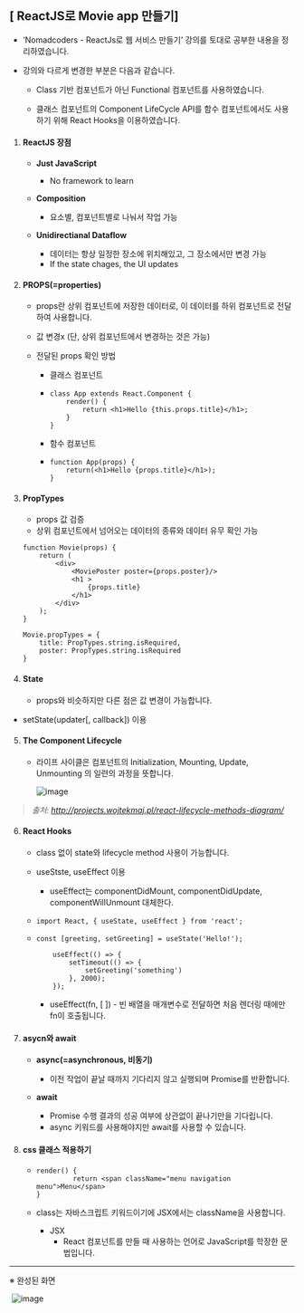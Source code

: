 ## [ ReactJS로 Movie app 만들기]

- ‘Nomadcoders - ReactJs로 웹 서비스 만들기’ 강의를 토대로 공부한 내용을 정리하였습니다.

- 강의와 다르게 변경한 부분은 다음과 같습니다.

  - Class 기반 컴포넌트가 아닌 Functional 컴포넌트를 사용하였습니다.

  - 클래스 컴포넌트의 Component LifeCycle API를 함수 컴포넌트에서도 사용하기 위해 React Hooks을 이용하였습니다.

    

1. #### ReactJS 장점

   - **Just JavaScript**
     
     - No framework to learn
   - **Composition**
     
     - 요소별, 컴포넌트별로 나눠서 작업 가능
   - **Unidirectianal Dataflow**
     - 데이터는 항상 일정한 장소에 위치해있고, 그 장소에서만 변경 가능
     - If the state chages, the UI updates
     
     

2. #### PROPS(=properties)

   - props란 상위 컴포넌트에 저장한 데이터로, 
     이 데이터를 하위 컴포넌트로 전달하여 사용합니다.

   - 값 변경ⅹ (단, 상위 컴포넌트에서 변경하는 것은 가능)
     
   - 전달된 props 확인 방법

     - 클래스 컴포넌트

     - ```
       class App extends React.Component {
           render() {
               return <h1>Hello {this.props.title}</h1>;
           }
       }
       ```

     - 함수 컴포넌트

     - ```
       function App(props) {
           return(<h1>Hello {props.title}</h1>);
       }
       ```

   

3. #### PropTypes

   - props 값 검증
   - 상위 컴포넌트에서 넘어오는 데이터의 종류와 데이터 유무 확인 가능

   ```
   function Movie(props) {
       return (
           <div>
               <MoviePoster poster={props.poster}/>
               <h1 >
                   {props.title}
               </h1>
           </div>
       );
   }
   
   Movie.propTypes = {
       title: PropTypes.string.isRequired,
       poster: PropTypes.string.isRequired
   }
   ```



4. #### State

   - props와 비슷하지만 다른 점은 값 변경이 가능합니다.
- setState(updater[, callback]) 이용



5. #### The Component Lifecycle

   - 라이프 사이클은 컴포넌트의 Initialization, Mounting, Update, Unmounting 의 일련의 과정을 뜻합니다.

     ![image](https://user-images.githubusercontent.com/47530310/61043818-280fc700-a412-11e9-8a45-f770ead03e5e.png)

> *출처: http://projects.wojtekmaj.pl/react-lifecycle-methods-diagram/*



6. #### React Hooks

   - class 없이 state와 lifecycle method 사용이 가능합니다.
   - useStste, useEffect 이용
   
     - useEffect는 componentDidMount, componentDidUpdate, componentWillUnmount 대체한다.
   
   - ```
     import React, { useState, useEffect } from 'react';
     ```
   
   - ```
     const [greeting, setGreeting] = useState('Hello!');
          
         useEffect(() => {
             setTimeout(() => {
                 setGreeting('something')
             }, 2000);
         });
     ```
     
     - useEffect(fn, [ ])
              - 빈 배열을 매개변수로 전달하면 처음 렌더링 때에만 fn이 호출됩니다.
                    
   
7. #### asycn와 await

   - **async(=asynchronous, 비동기)**
     
     - 이전 작업이 끝날 때까지 기다리지 않고 실행되며 Promise를 반환합니다.
   - **await**
     - Promise 수행 결과의 성공 여부에 상관없이 끝나기만을 기다립니다.
     - async 키워드를 사용해야지만 await를 사용할 수 있습니다.
     
     

8. #### css 클래스 적용하기

     - ```
       render() {
     	 	 	return <span className="menu navigation menu">Menu</span>
       }
       ```
     
     - class는 자바스크립트 키워드이기에 JSX에서는 className을 사용합니다.
       - JSX
         - React 컴포넌트를 만들 때 사용하는 언어로 JavaScript를 학장한 문법입니다.

------

※ 완성된 화면

​     ![image](https://user-images.githubusercontent.com/47530310/65488115-5403fa00-dee3-11e9-8f63-e61faf4d31d3.PNG)

